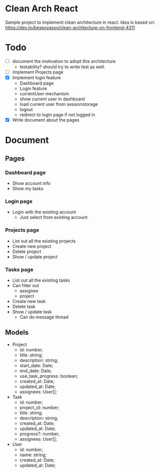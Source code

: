 # Clean Arch React
Sample project to implement clean architecture in react.
Idea is based on: https://dev.to/bespoyasov/clean-architecture-on-frontend-4311

# Todo
- [ ] document the motivation to adopt this architecture
    - testability? should try to write test as well.
- [ ] Implement Projects page
- [x] Implement login feature
    - Dashboard page 
    - Login feature
    - currentUser mechanism
    - show current user in dashboard
    - load current user from sessionstorage
    - logout
    - redirect to login page if not logged in
- [x] Write document about the pages

# Document
## Pages
### Dashboard page
- Show account info
- Show my tasks

### Login page
- Login with the existing account
    - Just select from existing account

### Projects page
- List out all the existing projects
- Create new project
- Delete project
- Show / update project

### Tasks page
- List out all the existing tasks
- Can filter out
    - assignee
    - project
- Create new task
- Delete task
- Show / update task
    - Can do message thread

## Models
- Project
    - id: number;
    - title: string;
    - description: string;
    - start_date: Date;
    - end_date: Date;
    - use_task_progress: boolean;
    - created_at: Date;
    - updated_at: Date;
    - assignees: User[];
- Task
    - id: number;
    - project_id: number;
    - title: string;
    - description: string;
    - created_at: Date;
    - updated_at: Date;
    - progress?: number;
    - assignees: User[];
- User
    - id: number;
    - name: string;
    - created_at: Date;
    - updated_at: Date;
